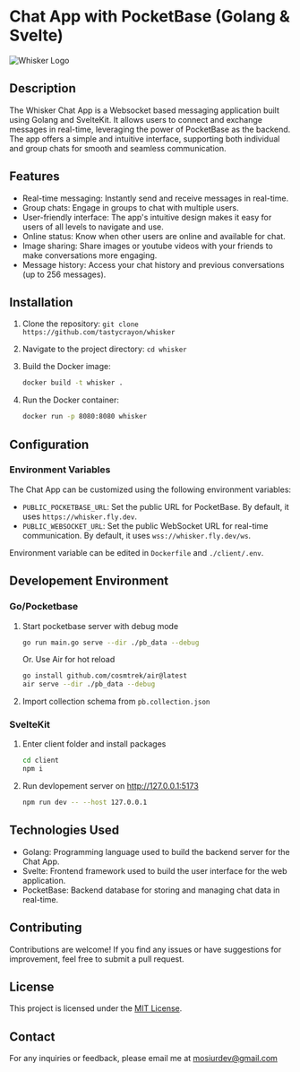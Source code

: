 # Chat App with PocketBase (Golang & Svelte)

![Whisker Logo](/client/static/favicon.png)

## Description

The Whisker Chat App is a Websocket based messaging application built using Golang and SvelteKit. It allows users to connect and exchange messages in real-time, leveraging the power of PocketBase as the backend. The app offers a simple and intuitive interface, supporting both individual and group chats for smooth and seamless communication.

## Features

- Real-time messaging: Instantly send and receive messages in real-time.
- Group chats: Engage in groups to chat with multiple users.
- User-friendly interface: The app's intuitive design makes it easy for users of all levels to navigate and use.
- Online status: Know when other users are online and available for chat.
- Image sharing: Share images or youtube videos with your friends to make conversations more engaging.
- Message history: Access your chat history and previous conversations (up to 256 messages).

## Installation

1. Clone the repository: `git clone https://github.com/tastycrayon/whisker`

2. Navigate to the project directory: `cd whisker`

3. Build the Docker image:

   ```bash
   docker build -t whisker .
   ```

4. Run the Docker container:

   ```bash
   docker run -p 8080:8080 whisker
   ```

## Configuration

### Environment Variables

The Chat App can be customized using the following environment variables:

- `PUBLIC_POCKETBASE_URL`: Set the public URL for PocketBase. By default, it uses `https://whisker.fly.dev`.
- `PUBLIC_WEBSOCKET_URL`: Set the public WebSocket URL for real-time communication. By default, it uses `wss://whisker.fly.dev/ws`.

Environment variable can be edited in `Dockerfile` and `./client/.env`.

## Developement Environment

### Go/Pocketbase

1. Start pocketbase server with debug mode

   ```bash
   go run main.go serve --dir ./pb_data --debug
   ```

   Or. Use Air for hot reload

   ```bash
   go install github.com/cosmtrek/air@latest
   air serve --dir ./pb_data --debug
   ```

2. Import collection schema from `pb.collection.json`

### SvelteKit

1. Enter client folder and install packages

   ```bash
   cd client
   npm i
   ```

2. Run devlopement server on http://127.0.0.1:5173
   ```bash
   npm run dev -- --host 127.0.0.1
   ```

## Technologies Used

- Golang: Programming language used to build the backend server for the Chat App.
- Svelte: Frontend framework used to build the user interface for the web application.
- PocketBase: Backend database for storing and managing chat data in real-time.

## Contributing

Contributions are welcome! If you find any issues or have suggestions for improvement, feel free to submit a pull request.

## License

This project is licensed under the [MIT License](LICENSE).

## Contact

For any inquiries or feedback, please email me at [mosiurdev@gmail.com](mailto:mosiurdev@gmail.com)
